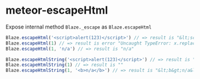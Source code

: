 # meteor-escapeHtml

Expose internal method `Blaze._escape` as `Blaze.escapeHtml`

```js
Blaze.escapeHtml('<script>alert(123)</script>') // => result is "&lt;script&gt;alert(123)&lt;/script&gt;"
Blaze.escapeHtml(1) // => result is error "Uncaught TypeError: x.replace is not a function"
Blaze.escapeHtml(1, 'n/a') // => result is "n/a"

Blaze.escapeHtmlString('<script>alert(123)</script>') // => result is "&lt;script&gt;alert(123)&lt;/script&gt;"
Blaze.escapeHtmlString(1) // => result is ""
Blaze.escapeHtmlString(1, '<b>n/a</b>') // => result is "&lt;b&gt;n/a&lt;/b&gt;"
```
